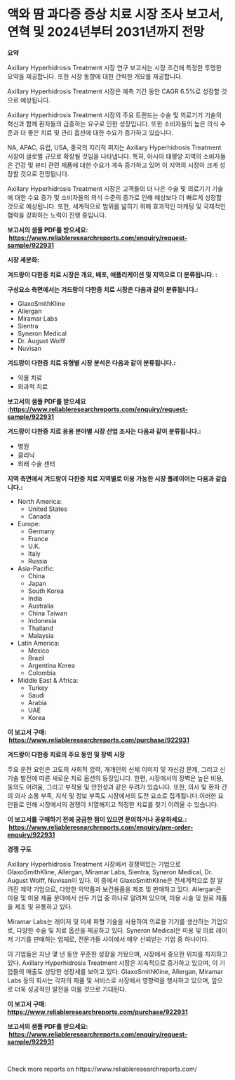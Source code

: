 <p><h1>액와 땀 과다증 증상 치료 시장 조사 보고서, 연혁 및 2024년부터 2031년까지 전망</h1></p><p><strong>요약</strong></p>
<p><p>Axillary Hyperhidrosis Treatment 시장 연구 보고서는 시장 조건에 특정한 투명한 요약을 제공합니다. 또한 시장 동향에 대한 간략한 개요를 제공합니다. </p><p>Axillary Hyperhidrosis Treatment 시장은 예측 기간 동안 CAGR 6.5%로 성장할 것으로 예상됩니다.</p><p>Axillary Hyperhidrosis Treatment 시장의 주요 트렌드는 수술 및 의료기기 기술의 혁신과 함께 환자들의 급증하는 요구로 인한 성장입니다. 또한 소비자들의 높은 의식 수준과 더 좋은 치료 및 관리 옵션에 대한 수요가 증가하고 있습니다.</p><p>NA, APAC, 유럽, USA, 중국의 지리적 퍼지는 Axillary Hyperhidrosis Treatment 시장이 글로벌 규모로 확장될 것임을 나타냅니다. 특히, 아시아 태평양 지역의 소비자들은 건강 및 뷰티 관련 제품에 대한 수요가 계속 증가하고 있어 이 지역의 시장이 크게 성장할 것으로 전망됩니다.</p><p>Axillary Hyperhidrosis Treatment 시장은 고객들의 더 나은 수술 및 의료기기 기술에 대한 수요 증가 및 소비자들의 의식 수준의 증가로 인해 예상보다 더 빠르게 성장할 것으로 예상됩니다. 또한, 세계적으로 범위를 넓히기 위해 효과적인 마케팅 및 국제적인 협력을 강화하는 노력이 진행 중입니다.</p></p>
<p><strong>보고서의 샘플 PDF를 받으세요: &nbsp;<a href="https://www.reliableresearchreports.com/enquiry/request-sample/922931">https://www.reliableresearchreports.com/enquiry/request-sample/922931</a></strong></p>
<p><strong>시장 세분화:</strong></p>
<p><strong> 겨드랑이 다한증 치료 시장은 개요, 배포, 애플리케이션 및 지역으로 더 분류됩니다. :</strong></p>
<p><strong>구성요소 측면에서는 겨드랑이 다한증 치료 시장은 다음과 같이 분류됩니다.:</strong></p>
<p><ul><li>GlaxoSmithKline</li><li>Allergan</li><li>Miramar Labs</li><li>Sientra</li><li>Syneron Medical</li><li>Dr. August Wolff</li><li>Nuvisan</li></ul></p>
<p><strong> 겨드랑이 다한증 치료 유형별 시장 분석은 다음과 같이 분류됩니다.:</strong></p>
<p><ul><li>약물 치료</li><li>외과적 치료</li></ul></p>
<p><strong>보고서의 샘플 PDF를 받으세요 :<a href="https://www.reliableresearchreports.com/enquiry/request-sample/922931">https://www.reliableresearchreports.com/enquiry/request-sample/922931</a></strong></p>
<p><strong> 겨드랑이 다한증 치료 응용 분야별 시장 산업 조사는 다음과 같이 분류됩니다.:</strong></p>
<p><ul><li>병원</li><li>클리닉</li><li>외래 수술 센터</li></ul></p>
<p><strong>지역 측면에서 겨드랑이 다한증 치료 지역별로 이용 가능한 시장 플레이어는 다음과 같습니다.:</strong></p>
<p><ul>
    <li>
        North America:
        <ul>
            <li>United States</li>
            <li>Canada</li>
        </ul>
    </li>
    <li>
        Europe:
        <ul>
            <li>Germany</li>
            <li>France</li>
            <li>U.K.</li>
            <li>Italy</li>
            <li>Russia</li>
        </ul>
    </li>
    <li>
        Asia-Pacific:
        <ul>
            <li>China</li>
            <li>Japan</li>
            <li>South Korea</li>
            <li>India</li>
            <li>Australia</li>
            <li>China Taiwan</li>
            <li>Indonesia</li>
            <li>Thailand</li>
            <li>Malaysia</li>
        </ul>
    </li>
    <li>
        Latin America:
        <ul>
            <li>Mexico</li>
            <li>Brazil</li>
            <li>Argentina Korea</li>
            <li>Colombia</li>
        </ul>
    </li>
    <li>
        Middle East & Africa:
        <ul>
            <li>Turkey</li>
            <li>Saudi</li>
            <li>Arabia</li>
            <li>UAE</li>
            <li>Korea</li>
        </ul>
    </li>
    </ul></p>
<p><strong>이 보고서 구매: &nbsp;<a href="https://www.reliableresearchreports.com/purchase/922931">https://www.reliableresearchreports.com/purchase/922931</a></strong></p>
<p><strong>겨드랑이 다한증 치료의 주요 동인 및 장벽 시장</strong></p>
<p><p>주요 운전 요인은 고도의 사회적 압력, 개개인의 신체 이미지 및 자신감 문제, 그리고 신기술 발전에 따른 새로운 치료 옵션의 등장입니다. 한편, 시장에서의 장벽은 높은 비용, 동의도 어려움, 그리고 부작용 및 안전성과 같은 우려가 있습니다. 또한, 의사 및 환자 간의 의사 소통 부족, 지식 및 정보 부족도 시장에서의 도전 요소로 집계됩니다.이러한 요인들로 인해 시장에서의 경쟁이 치열해지고 적정한 치료를 찾기 어려울 수 있습니다.</p></p>
<p><strong>이 보고서를 구매하기 전에 궁금한 점이 있으면 문의하거나 공유하세요.: &nbsp;<a href="https://www.reliableresearchreports.com/enquiry/pre-order-enquiry/922931">https://www.reliableresearchreports.com/enquiry/pre-order-enquiry/922931</a></strong></p>
<p><strong>경쟁 구도</strong></p>
<p><p>Axillary Hyperhidrosis Treatment 시장에서 경쟁력있는 기업으로 GlaxoSmithKline, Allergan, Miramar Labs, Sientra, Syneron Medical, Dr. August Wolff, Nuvisan이 있다. 이 중에서 GlaxoSmithKline은 전세계적으로 잘 알려진 제약 기업으로, 다양한 의약품과 보건용품을 제조 및 판매하고 있다. Allergan은 미용 및 미용 제품 분야에서 선두 기업 중 하나로 알려져 있으며, 미용 시술 및 원료 제품을 제조 및 유통하고 있다.</p><p>Miramar Labs는 레이저 및 미세 파형 기술을 사용하여 의료용 기기를 생산하는 기업으로, 다양한 수술 및 치료 옵션을 제공하고 있다. Syneron Medical은 미용 및 의료 레이저 기기를 판매하는 업체로, 전문가들 사이에서 매우 신뢰받는 기업 중 하나이다.</p><p>이 기업들은 지난 몇 년 동안 꾸준한 성장을 거뒀으며, 시장에서 중요한 위치를 차지하고 있다. Axillary Hyperhidrosis Treatment 시장은 지속적으로 증가하고 있으며, 이 기업들의 매출도 상당한 성장세를 보이고 있다. GlaxoSmithKline, Allergan, Miramar Labs 등의 회사는 각자의 제품 및 서비스로 시장에서 영향력을 행사하고 있으며, 앞으로 더욱 성공적인 발전을 이룰 것으로 기대된다.</p></p>
<p><strong>이 보고서 구매: &nbsp; <a href="https://www.reliableresearchreports.com/purchase/922931">https://www.reliableresearchreports.com/purchase/922931</a></strong></p>
<p><strong>보고서의 샘플 PDF를 받으세요: &nbsp;<a href="https://www.reliableresearchreports.com/enquiry/request-sample/922931">https://www.reliableresearchreports.com/enquiry/request-sample/922931</a></strong><strong></strong></p>
<p>&nbsp;</p>
<p>Check more reports on https://www.reliableresearchreports.com/</p>